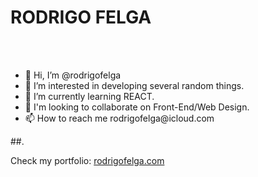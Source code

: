 # RODRIGO FELGA
  <link href="styles.css" rel="stylesheet" />
</head>
  <br>
  <br>
  <body>
        <ul>
          <li> 👋 Hi, I’m @rodrigofelga </li>
          <li> 👀 I’m interested in developing several random things.</li>
          <li> 🌱 I’m currently learning REACT.</li>
          <li> 💞️ I'm looking to collaborate on Front-End/Web Design.</li>
          <li> 📫 How to reach me rodrigofelga@icloud.com </li>
        </ul>##.
  
  Check my portfolio: [rodrigofelga.com](https://www.rodrigofelga.com) 

